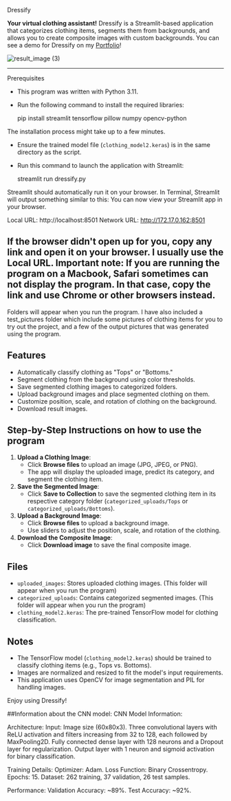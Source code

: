 
Dressify

**Your virtual clothing assistant!**
Dressify is a Streamlit-based application that categorizes clothing items, segments them from backgrounds, and allows you to create composite images with custom backgrounds.
You can see a demo for Dressify on my [Portfolio](https://hieungt02.my.canva.site)!

![result_image (3)](https://github.com/user-attachments/assets/49ffdab5-6733-4b88-a126-95c9d284da93)


---
Prerequisites
- This program was written with Python 3.11.
- Run the following command to install the required libraries:

   pip install streamlit tensorflow pillow numpy opencv-python

The installation process might take up to a few minutes.

- Ensure the trained model file (`clothing_model2.keras`) is in the same directory as the script.
- Run this command to launch the application with Streamlit:

   streamlit run dressify.py

Streamlit should automatically run it on your browser.
In Terminal, Streamlit will output something similar to this:
  You can now view your Streamlit app in your browser.

  Local URL: http://localhost:8501
  Network URL: http://172.17.0.162:8501

If the browser didn't open up for you, copy any link and open it on your browser. I usually use the Local URL.
Important note: If you are running the program on a Macbook, Safari sometimes can not display the program. In that case, copy the link and use Chrome or other browsers instead.
---
Folders will appear when you run the program. I have also included a test_pictures folder which include some pictures of clothing items for you to try out the project, and a few of the output
pictures that was generated using the program.

## Features

- Automatically classify clothing as "Tops" or "Bottoms."
- Segment clothing from the background using color thresholds.
- Save segmented clothing images to categorized folders.
- Upload background images and place segmented clothing on them.
- Customize position, scale, and rotation of clothing on the background.
- Download result images.

## Step-by-Step Instructions on how to use the program

1. **Upload a Clothing Image**:
   - Click **Browse files** to upload an image (JPG, JPEG, or PNG).
   - The app will display the uploaded image, predict its category, and segment the clothing item.
2. **Save the Segmented Image**:
   - Click **Save to Collection** to save the segmented clothing item in its respective category folder (`categorized_uploads/Tops` or `categorized_uploads/Bottoms`).
3. **Upload a Background Image**:
   - Click **Browse files** to upload a background image.
   - Use sliders to adjust the position, scale, and rotation of the clothing.
4. **Download the Composite Image**:
   - Click **Download image** to save the final composite image.


## Files
- `uploaded_images`: Stores uploaded clothing images. (This folder will appear when you run the program)
- `categorized_uploads`: Contains categorized segmented images. (This folder will appear when you run the program)
- `clothing_model2.keras`: The pre-trained TensorFlow model for clothing classification.


## Notes

- The TensorFlow model (`clothing_model2.keras`) should be trained to classify clothing items (e.g., Tops vs. Bottoms).
- Images are normalized and resized to fit the model's input requirements.
- This application uses OpenCV for image segmentation and PIL for handling images.


Enjoy using Dressify!

##Information about the CNN model:
CNN Model Information:

Architecture:
Input: Image size (60x80x3).
Three convolutional layers with ReLU activation and filters increasing from 32 to 128, each followed by MaxPooling2D.
Fully connected dense layer with 128 neurons and a Dropout layer for regularization.
Output layer with 1 neuron and sigmoid activation for binary classification.

Training Details:
Optimizer: Adam.
Loss Function: Binary Crossentropy.
Epochs: 15.
Dataset: 262 training, 37 validation, 26 test samples.

Performance:
Validation Accuracy: ~89%.
Test Accuracy: ~92%.
